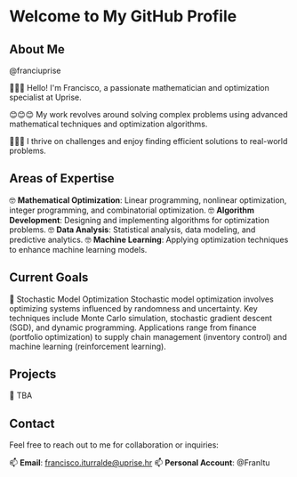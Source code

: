 
# Welcome to My GitHub Profile

## About Me
@franciuprise

👋👋👋 Hello! I'm Francisco, a passionate mathematician and optimization specialist at Uprise.

😊😊😊 My work revolves around solving complex problems using advanced mathematical techniques and optimization algorithms.

👀👀👀 I thrive on challenges and enjoy finding efficient solutions to real-world problems.


## Areas of Expertise

🤓 **Mathematical Optimization**: Linear programming, nonlinear optimization, integer programming, and combinatorial optimization.
🤓 **Algorithm Development**: Designing and implementing algorithms for optimization problems.
🤓 **Data Analysis**: Statistical analysis, data modeling, and predictive analytics.
🤓 **Machine Learning**: Applying optimization techniques to enhance machine learning models.

## Current Goals

🌱 Stochastic Model Optimization
Stochastic model optimization involves optimizing systems influenced by randomness and uncertainty. Key techniques include Monte Carlo simulation, stochastic gradient descent (SGD), and dynamic programming. Applications range from finance (portfolio optimization) to supply chain management (inventory control) and machine learning (reinforcement learning).

## Projects

💞️ TBA

## Contact

Feel free to reach out to me for collaboration or inquiries:


📫 **Email**: francisco.iturralde@uprise.hr
📫 **Personal Account**: @FranItu

<!---
franciuprise/franciuprise is a ✨ special ✨ repository because its `README.md` (this file) appears on your GitHub profile.
You can click the Preview link to take a look at your changes.
--->
